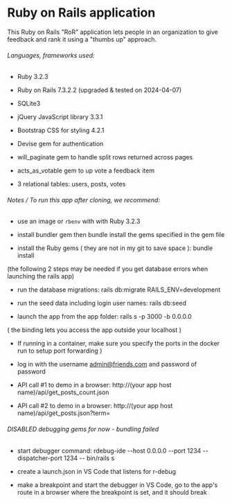 # Ruby on Rails application

This Ruby on Rails "RoR" application lets people in an organization to give feedback and rank it using a "thumbs up" approach.

###### Languages, frameworks used:

* Ruby 3.2.3

* Ruby on Rails 7.3.2.2 (upgraded & tested on 2024-04-07)

* SQLite3

* jQuery JavaScript library 3.3.1

* Bootstrap CSS for styling 4.2.1

* Devise gem for authentication

* will_paginate gem to handle split rows returned across pages

* acts_as_votable gem to up vote a feedback item

* 3 relational tables: users, posts, votes

###### Notes / To run this app after cloning, we recommend:

* use an image or `rbenv` with with Ruby 3.2.3

* install bundler gem then bundle install the gems specified in the gem file

* install the Ruby gems ( they are not in my git to save space ): bundle install

 (the following 2 steps may be needed if you get database errors when launching the rails app)

* run the database migrations: rails db:migrate RAILS_ENV=development

* run the seed data including login user names: rails db:seed

 * launch the app from the app folder: rails s -p 3000 -b 0.0.0.0

 ( the binding lets you access the app outside your localhost )

 * If running in a container, make sure you specify the ports in the docker run to setup port forwarding )

 * log in with the username admin@friends.com and password of password

 * API call #1 to demo in a browser: http://(your app host name)/api/get_posts_count.json

 * API call #2 to demo in a browser: http://(your app host name)/api/get_posts.json?term=

###### DISABLED debugging gems for now - bundling failed

 * start debugger command: rdebug-ide --host 0.0.0.0 --port 1234 --dispatcher-port 1234 -- bin/rails s

 * create a launch.json in VS Code that listens for r-debug

 * make a breakpoint and start the debugger in VS Code, go to the app's route in a browser where the breakpoint is set, and it should break



